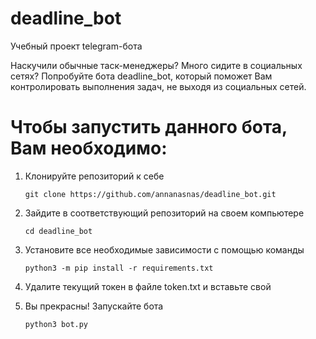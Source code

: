 # deadline_bot
Учебный проект telegram-бота

Наскучили обычные таск-менеджеры? 
Много сидите в социальных сетях?
Попробуйте бота deadline_bot, который поможет Вам контролировать выполнения задач, не выходя из социальных сетей.

# Чтобы запустить данного бота, Вам необходимо:

1. Клонируйте репозиторий к себе

   `git clone https://github.com/annanasnas/deadline_bot.git`
   
2. Зайдите в соответствующий репозиторий на своем компьютере

   `cd deadline_bot`
   
3. Установите все необходимые зависимости с помощью команды

   `python3 -m pip install -r requirements.txt`
   
4. Удалите текущий токен в файле token.txt и вставьте свой

5. Вы прекрасны! Запускайте бота

   `python3 bot.py`


